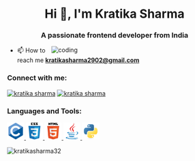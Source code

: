 <h1 align="center">Hi 👋, I'm Kratika Sharma</h1>
<h3 align="center">A passionate frontend developer from India</h3>
<img align="right" alt="coding" width="400" src="https://www.google.com/url?sa=i&url=https%3A%2F%2Fgiphy.com%2Fgifs%2Fscaler-official-computer-laptop-hello-world-hpXdHPfFI5wTABdDx9&psig=AOvVaw2WKzgajZiWUZ4fTaY9OKKN&ust=1736504944503000&source=images&cd=vfe&opi=89978449&ved=0CBMQjRxqFwoTCJiDnLi36IoDFQAAAAAdAAAAABBN">

- 📫 How to reach me **kratikasharma2902@gmail.com**

<h3 align="left">Connect with me:</h3>
<p align="left">
<a href="https://linkedin.com/in/kratika sharma" target="blank"><img align="center" src="https://raw.githubusercontent.com/rahuldkjain/github-profile-readme-generator/master/src/images/icons/Social/linked-in-alt.svg" alt="kratika sharma" height="30" width="40" /></a>
<a href="https://instagram.com/kratika sharma" target="blank"><img align="center" src="https://raw.githubusercontent.com/rahuldkjain/github-profile-readme-generator/master/src/images/icons/Social/instagram.svg" alt="kratika sharma" height="30" width="40" /></a>
</p>

<h3 align="left">Languages and Tools:</h3>
<p align="left"> <a href="https://www.cprogramming.com/" target="_blank" rel="noreferrer"> <img src="https://raw.githubusercontent.com/devicons/devicon/master/icons/c/c-original.svg" alt="c" width="40" height="40"/> </a> <a href="https://www.w3schools.com/css/" target="_blank" rel="noreferrer"> <img src="https://raw.githubusercontent.com/devicons/devicon/master/icons/css3/css3-original-wordmark.svg" alt="css3" width="40" height="40"/> </a> <a href="https://www.w3.org/html/" target="_blank" rel="noreferrer"> <img src="https://raw.githubusercontent.com/devicons/devicon/master/icons/html5/html5-original-wordmark.svg" alt="html5" width="40" height="40"/> </a> <a href="https://www.java.com" target="_blank" rel="noreferrer"> <img src="https://raw.githubusercontent.com/devicons/devicon/master/icons/java/java-original.svg" alt="java" width="40" height="40"/> </a> <a href="https://www.python.org" target="_blank" rel="noreferrer"> <img src="https://raw.githubusercontent.com/devicons/devicon/master/icons/python/python-original.svg" alt="python" width="40" height="40"/> </a> </p>

<p><img align="center" src="https://github-readme-stats.vercel.app/api/top-langs?username=kratikasharma32&show_icons=true&locale=en&layout=compact" alt="kratikasharma32" /></p>
